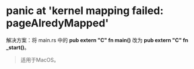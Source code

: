 # panic at 'kernel mapping failed: pageAlredyMapped'

解决方案：将 main.rs 中的 **pub extern "C" fn main()** 改为 **pub extern "C" fn _start()**。

> 适用于MacOS。